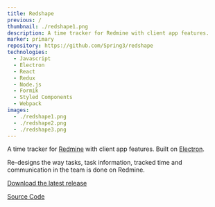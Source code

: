 ```yaml
---
title: Redshape
previous: /
thumbnail: ./redshape1.png
description: A time tracker for Redmine with client app features.
marker: primary
repository: https://github.com/Spring3/redshape
technologies:
  - Javascript
  - Electron
  - React
  - Redux
  - Node.js
  - Formik
  - Styled Components
  - Webpack
images:
  - ./redshape1.png
  - ./redshape2.png
  - ./redshape3.png
---
```


A time tracker for [Redmine](https://www.redmine.org) with client app features. Built on [Electron](https://github.com/electron/electron).

Re-designs the way tasks, task information, tracked time and communication in the team is done on Redmine.

[Download the latest release](https://github.com/Spring3/redshape/releases/)

[Source Code](https://github.com/Spring3/redshape)
